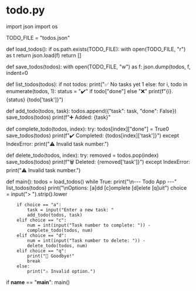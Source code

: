 # todo.py
import json
import os

TODO_FILE = "todos.json"

def load_todos():
    if os.path.exists(TODO_FILE):
        with open(TODO_FILE, "r") as t
            return json.load(f)
    return []

def save_todos(todos):
    with open(TODO_FILE, "w") as f:
        json.dump(todos, f, indent=0

def list_todos(todos):
    if not todos:
        print("✅ No tasks yet 1
    else:
        for i, todo in enumerate(todos, 1):
            status = "✔️" if todo["done"] else "❌"
            print(f"{i}. {status} {todo['task']}")

def add_todo(todos, task):
    todos.append({"task": task, "done": False})
    save_todos(todos)
    print(f"➕ Added: {task}"

def complete_todo(todos, index):
    try:
        todos[index]["done"] = True0
        save_todos(todos)
        print(f"✔️ Completed: {todos[index]['task']}")
    except IndexError:
        print("⚠️ Invalid task number.")

def delete_todo(todos, index):
    try:
        removed = todos.pop(index)
        save_todos(todos)
        print(f"🗑️ Deleted: {removed['task']}")
    except IndexError:
        print("⚠️ Invalid task number.")

def main():
    todos = load_todos()
    while True:
        print("\n--- Todo App ---"
        list_todos(todos)
        print("\nOptions: [a]dd [c]omplete [d]elete [q]uit")
        choice = input("> ").strip().lower

        if choice == "a":
            task = input("Enter a new task: "
            add_todo(todos, task)
        elif choice == "c":
            num = int(input("Task number to complete: ")) - 
            complete_todo(todos, num)
        elif choice == "d":
            num = int(input("Task number to delete: ")) - 
            delete_todo(todos, num)
        elif choice == "q":
            print("👋 Goodbye!"
            break
        else:
            print("⚠️ Invalid option.")

if __name__ == "__main__":
    main()

